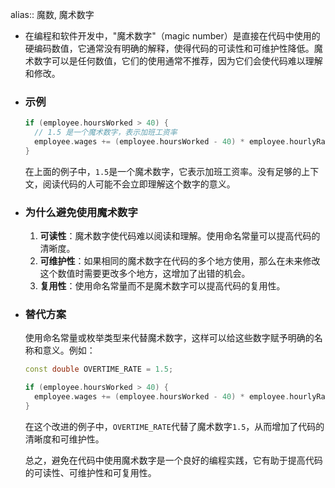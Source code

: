 alias:: 魔数, 魔术数字

- 在编程和软件开发中，"魔术数字"（magic number）是直接在代码中使用的硬编码数值，它通常没有明确的解释，使得代码的可读性和可维护性降低。魔术数字可以是任何数值，它们的使用通常不推荐，因为它们会使代码难以理解和修改。
- ### 示例
  
  ```cpp
  if (employee.hoursWorked > 40) {
    // 1.5 是一个魔术数字，表示加班工资率
    employee.wages += (employee.hoursWorked - 40) * employee.hourlyRate * 1.5;
  }
  ```
  
  在上面的例子中，`1.5`是一个魔术数字，它表示加班工资率。没有足够的上下文，阅读代码的人可能不会立即理解这个数字的意义。
- ### 为什么避免使用魔术数字
  
  1. **可读性**：魔术数字使代码难以阅读和理解。使用命名常量可以提高代码的清晰度。
  2. **可维护性**：如果相同的魔术数字在代码的多个地方使用，那么在未来修改这个数值时需要更改多个地方，这增加了出错的机会。
  3. **复用性**：使用命名常量而不是魔术数字可以提高代码的复用性。
- ### 替代方案
  
  使用命名常量或枚举类型来代替魔术数字，这样可以给这些数字赋予明确的名称和意义。例如：
  
  ```cpp
  const double OVERTIME_RATE = 1.5;
  
  if (employee.hoursWorked > 40) {
    employee.wages += (employee.hoursWorked - 40) * employee.hourlyRate * OVERTIME_RATE;
  }
  ```
  
  在这个改进的例子中，`OVERTIME_RATE`代替了魔术数字`1.5`，从而增加了代码的清晰度和可维护性。
  
  总之，避免在代码中使用魔术数字是一个良好的编程实践，它有助于提高代码的可读性、可维护性和可复用性。